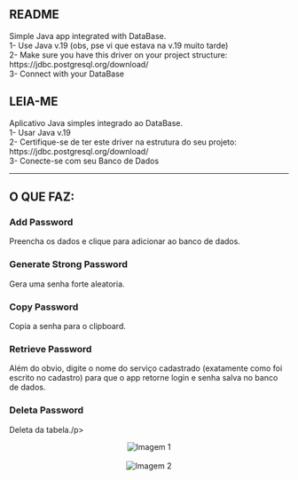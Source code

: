 
<h2>README</h2>
Simple Java app integrated with DataBase. <br>
1- Use Java v.19 (obs, pse vi que estava na v.19 muito tarde) <br>
2- Make sure you have this driver on your project structure: https://jdbc.postgresql.org/download/  <br>
3- Connect with your DataBase
<br>
<h2>LEIA-ME</h2>
Aplicativo Java simples integrado ao DataBase. <br>
1- Usar Java v.19 <br>
2- Certifique-se de ter este driver na estrutura do seu projeto: https://jdbc.postgresql.org/download/ <br>
3- Conecte-se com seu Banco de Dados

---
<h2>O QUE FAZ:</h2>
<h3>Add Password</h3>
<p>Preencha os dados e clique para adicionar ao banco de dados.</p>

<h3>Generate Strong Password</h3>
<p>Gera uma senha forte aleatoria.</p>


<h3>Copy Password</h3>
<p>Copia a senha para o clipboard.</p>

<h3>Retrieve Password</h3>
<p>Além do obvio, digite o nome do serviço cadastrado (exatamente como foi escrito no cadastro) para que o app retorne login e senha salva no banco de dados.</p>


<h3>Deleta Password</h3>
<p>Deleta da tabela./p>
<div align="center">
    <img src="https://github.com/jpgercc/Pass_Maneger/assets/115590969/5ecae239-0d46-4ce1-a3a9-8e09f8490d77" alt="Imagem 1">

</div>

<br>

<div align="center">
    <img src="https://github.com/jpgercc/Pass_Maneger/assets/115590969/750416b3-0f81-431f-a164-5ca8b687a5a1" alt="Imagem 2">
</div>
